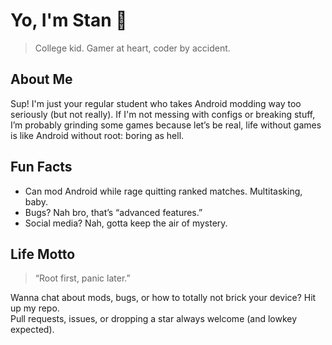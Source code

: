 # Yo, I'm Stan 👋

> College kid. Gamer at heart, coder by accident.

## About Me
Sup! I'm just your regular student who takes Android modding way too seriously (but not really). If I'm not messing with configs or breaking stuff, I’m probably grinding some games because let’s be real, life without games is like Android without root: boring as hell.

## Fun Facts
- Can mod Android while rage quitting ranked matches. Multitasking, baby.
- Bugs? Nah bro, that’s “advanced features.”
- Social media? Nah, gotta keep the air of mystery.

## Life Motto
> “Root first, panic later.”

Wanna chat about mods, bugs, or how to totally not brick your device? Hit up my repo.  
Pull requests, issues, or dropping a star always welcome (and lowkey expected).
